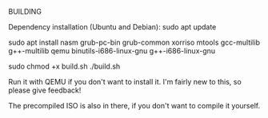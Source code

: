 BUILDING

Dependency installation (Ubuntu and Debian):
sudo apt update

sudo apt install nasm grub-pc-bin grub-common xorriso mtools
                 gcc-multilib g++-multilib qemu
                 binutils-i686-linux-gnu g++-i686-linux-gnu

                

sudo chmod +x build.sh
./build.sh

Run it with QEMU if you don't want to install it. I'm fairly new to this, so please give feedback!

The precompiled ISO is also in there, if you don't want to compile it yourself.
